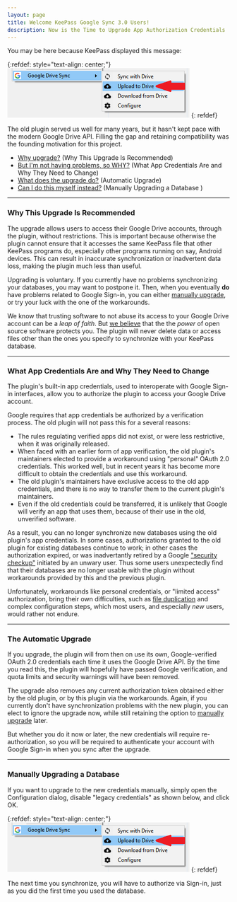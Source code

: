 ```yaml
---
layout: page
title: Welcome KeePass Google Sync 3.0 Users!
description: Now is the Time to Upgrade App Authorization Credentials
---
```


You may be here because KeePass displayed this message:

{:refdef: style="text-align: center;"}
![The Upload Command](../assets/img/upload.png)
{: refdef}

The old plugin served us well for many years, but it hasn't
kept pace with the modern Google Drive API. Filling the gap and
retaining compatibility was the founding motivation for this project.

* [Why upgrade?](#why-this-upgrade-is-recommended) (Why This Upgrade
Is Recommended)
* [But I'm not having problems, so WHY?](#what-app-credentials-are-and-why-they-need-to-change) (What App
Credentials Are and Why They Need to Change)
* [What does the upgrade do?](#the-automatic-upgrade)
(Automatic Upgrade)
* [Can I do this myself instead?](#manually-upgrading-a-database)
(Manually Upgrading a Database )

---
### Why This Upgrade Is Recommended
The upgrade allows users to access their Google Drive accounts, through
the plugin, without restrictions.  This is important because otherwise
the plugin cannot ensure that it accesses the same KeePass file that
other KeePass programs do, especially other programs running on say,
Android devices.  This can result in inaccurate synchronization or
inadvertent data loss, making the plugin much less than useful.

Upgrading is voluntary.  If you currently have no
problems synchronizing your databases, you may want to postpone it.
Then, when you eventually **do** have problems related to Google
Sign-in, you can either
[manually upgrade](#manually-upgrading-a-database),
or try your luck with the one of the workarounds.

We know that trusting software to not abuse its access to your
Google Drive account can be a *leap of faith*.  But
[we believe](../privacy#plugin-privacy)
that the the *power* of open source software protects you. The plugin
will never delete data or access files other than the ones you specify
to synchronize with your KeePass database.

---
### What App Credentials Are and Why They Need to Change
The plugin's built-in app credentials, used to interoperate with
Google Sign-in interfaces, allow you to authorize the plugin to
access your Google Drive account.

Google requires that app credentials be authorized by a
verification process. The old plugin will not pass this for a
several reasons:

* The rules regulating verified apps did not exist, or were less
restrictive, when it was originally released.
* When faced with an earlier form of app verification, the old
plugin's maintainers elected to provide a workaround using
"personal" OAuth 2.0 credentials. This worked well, but in recent
years it has become more difficult to obtain the credentials and use
this workaround.
* The old plugin's maintainers have exclusive access to the old
app credentials, and there is no way to transfer them to the current
plugin's maintainers.
* Even if the old credentials could be transferred, it is unlikely
that Google will verify an app that uses them, because of their
use in the old, unverified software.

As a result, you can no longer synchronize new databases using the
old plugin's app credentials. In some cases, authorizations granted to
the old plugin for existing databases continue to work; in other
cases the authorization expired, or was inadvertantly retired 
by a Google ["security checkup"](https://myaccount.google.com/security-checkup)
initiated by an unwary user.  Thus some users unexpectedly find that
their databases are no longer usable with the plugin without
workarounds provided by this and the previous plugin. 

Unfortunately, workarounds like personal credentials, or "limited
access" authorization, bring their own difficulties, such
as [file duplication](https://github.com/walterpg/google-drive-sync/issues/12)
and complex configuration steps, which most users, and especially
*new* users, would rather not endure.

---
### The Automatic Upgrade
If you upgrade, the plugin will from then on use its own,
Google-verified OAuth 2.0 credentials each time it uses the Google
Drive API.  By the time you read this, the plugin will hopefully have
passed Google verification, and quota limits and security warnings
will have been removed.  

The upgrade also removes any current authorization token obtained
either by the old plugin, or by this plugin via the workarounds.
Again, if you currently don't have synchronization problems with
the new plugin, you can elect to ignore the upgrade now, while still
retaining the option to [manually upgrade](#manually-upgrading-a-database)
later.

But whether you do it now or later, the new credentials will require
re-authorization, so you will be required to authenticate your
account with Google Sign-in when you sync after the upgrade.

---
### Manually Upgrading a Database
If you want to upgrade to the new credentials manually, simply open
the Configuration dialog, disable "legacy credentials" as shown below,
and click OK.

{:refdef: style="text-align: center;"}
![The Upload Command](../assets/img/upload.png)
{: refdef}

The next time you synchronize, you will have to authorize via Sign-in,
just as you did the first time you used the database.